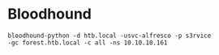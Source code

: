 # Bloodhound

```
bloodhound-python -d htb.local -usvc-alfresco -p s3rvice
-gc forest.htb.local -c all -ns 10.10.10.161
```
